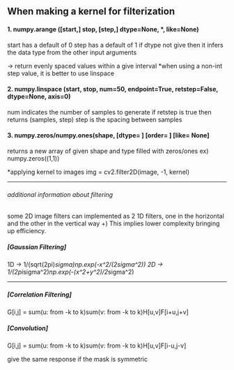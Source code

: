 ## When making a kernel for filterization

#### 1. numpy.arange ([start,] stop, [step,] dtype=None, *, like=None)
start has a default of 0
step has a default of 1
if dtype not give then it infers the data type from the other input arguments

-> return evenly spaced values within a give interval
*when using a non-int step value, it is better to use linspace

#### 2. numpy.linspace (start, stop, num=50, endpoint=True, retstep=False, dtype=None, axis=0)
num indicates the number of samples to generate
if retstep is true then returns (samples, step)
step is the spacing between samples

#### 3. numpy.zeros/numpy.ones(shape, [dtype= ] [order= ] [like= None]
returns a new array of given shape and type filled with zeros/ones
ex) numpy.zeros((1,1))

*applying kernel to images
img = cv2.filter2D(image, -1, kernel)

________________________________________________________________________________________

###### additional information about filtering
some 2D image filters can implemented as 2 1D filters,
one in the horizontal and the other in the vertical way
+) This implies lower complexity bringing up efficiency.

##### [Gaussian Filtering]
1D -> 1/(sqrt(2pi)*sigma)*np.exp(-x^2/(2*sigma^2))
2D -> 1/(2pi*sigma^2)*np.exp(-(x^2+y^2)/2*sigma^2)
__________________________________________________
##### [Correlation Filtering]
G[i,j] = sum(u: from -k to k)sum(v: from -k to k)H[u,v]F[i+u,j+v]
##### [Convolution]
G[i,j] = sum(u: from -k to k)sum(v: from -k to k)H[u,v]F[i-u,j-v]

give the same response if the mask is symmetric




